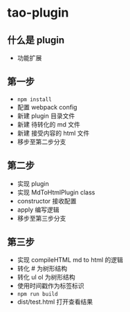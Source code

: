 # tao-plugin

## 什么是 plugin
- 功能扩展

## 第一步
- `npm install`
- 配置 webpack config
- 新建 plugin 目录文件
- 新建 待转化的 md 文件
- 新建 接受内容的 html 文件
- 移步至第二步分支

## 第二步
- 实现 plugin
- 实现 MdToHtmlPlugin class
- constructor 接收配置
- apply 编写逻辑
- 移步至第三步分支

## 第三步
- 实现 compileHTML md to html 的逻辑
- 转化 # 为树形结构
- 转化 ul ol 为树形结构
- 使用时间戳作为标签标识
- `npm run build`
- dist/test.html 打开查看结果
